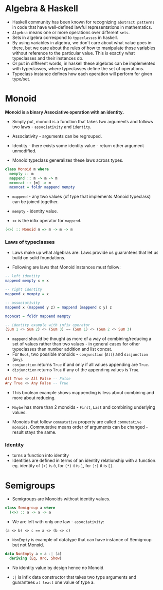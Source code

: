 # Algebra & Haskell

* Haskell community has been known for recognizing `abstract patterns` in code
  that have well-defined lawful representations in mathematics.
* `Algebra` means one or more operations over different `sets`.
* Sets in algebra correspond to `typeclasses` in haskell.
* By using variables in algebra, we don't care about what value goes in there,
  but we care about the rules of how to manipulate those variables without reference to the particular value.
  This is exactly what typeclasses and their instances do.
* Or put in different words, in haskell these algebras can be implemented with typeclasses,
  where typeclasses define the set of operations.
* Typeclass instance defines how each operation will perform for given type/set.

# Monoid

**Monoid is a binary Associative operation with an identity.**

* Simply put, monoid is a function that takes two arguments and follows two laws - `associativity` and `identity`.

* Associativity - arguments can be regrouped.
* Identity - there exists some identity value - return other argument unmodified.

* Monoid typeclass generalizes these laws across types.

```haskell
class Monoid m where
  mempty :: m
  mappend :: m -> m -> m
  mconcat :: [m] -> m
  mconcat = foldr mappend mempty
```

* `mappend` - any two values (of type that implements Monoid typeclass) can be joined together.
* `mempty` - identity value.

* `<>` is the infix operator for `mappend`.

```haskell
(<>) :: Monoid m => m -> m -> m
```

### Laws of typeclasses

* Laws make up what algebras are. Laws provide us guarantees that let us build
  on solid foundations.

* Following are laws that Monoid instances must follow:

```haskell
-- left identity
mappend mempty x = x

-- right identity
mappend x mempty = x

-- associativity
mappend x (mappend y z) = mappend (mappend x y) z

mconcat = foldr mappend mempty
```

```haskell
-- identity example with infix operator
(Sum 1 <> Sum 2) <> (Sum 3) == (Sum 1) <> (Sum 2 <> Sum 3)
```

* `mappend` should be thought as more of a way of combining/reducing a set of values
  rather than two values - in general cases for other typeclasses
  than number addition and list concat.
* For `Bool`, two possible monoids - `conjunction` (`All`) and `disjunction` (`Any`).
* `conjunction` returns `True` if and only if all values appending are `True`.
* `disjunction` returns `True` if any of the appending values is `True`.

```haskell
All True <> All False -- False
Any True <> Any False -- True
```

* This boolean example shows mappending is less about combining
  and more about reducing.

* `Maybe` has more than 2 monoids - `First`, `Last` and combining underlying values.

* Monoids that follow `commutative` property are called `commutative monoids`.
  Commutative means order of arguments can be changed - result stays the same.

### Identity

* turns a function into identity
* Identities are defined in terms of an identity relationship with a function.
  eg. identity of `(+)` is `0`, for `(*)` it is `1`, for `(:)` it is `[]`.

# Semigroups

* Semigroups are Monoids without identity values.

```haskell
class Semigroup a where
  (<>) :: a -> a -> a
```

* We are left with only one law - `associativity`:

```
(a <> b) <> c == a <> (b <> c)
```

* `NonEmpty` is example of datatype that can have instance of Semigroup
  but not Monoid.

```haskell
data NonEmpty a = a :| [a]
  deriving (Eq, Ord, Show)
```

* No identity value by design hence no Monoid.

* `:|` is infix data constructor that takes two type  arguments and guarantees
  `at least` one value of type a.
